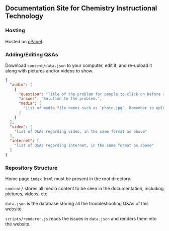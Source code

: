 ## Documentation Site for Chemistry Instructional Technology

### Hosting

Hosted on [cPanel](web.illinois.edu).

### Adding/Editing Q&As

Download `content/data.json` to your computer, edit it, and re-upload it along with pictures and/or videos to show.

```json
{
  "audio": [
    {
      "question": "Title of the problem for people to click on before revealing the answer.", 
      "answer": "Solution to the problem.", 
      "media": [
        "List of media file names such as `photo.jpg`. Remember to upload those files to `content/`."
      ]
    }
  ], 
  "video": [
    "list of Q&As regarding video, in the same format as above"
  ], 
  "internet": [
    "list of Q&As regarding internet, in the same format as above"
  ]
}
```

### Repository Structure

Home page `index.html` must be present in the root directory.

`content/` stores all media content to be seen in the documentation, including pictures, videos, etc.

`data.json` is the database storing all the troubleshooting Q&As of this website.

`scripts/renderer.js` reads the issues in `data.json` and renders them into the website.
